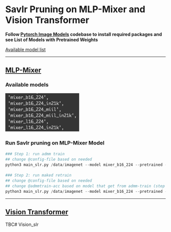 # Savlr Pruning on MLP-Mixer and Vision Transformer

**Follow [Pytorch Image Models](https://github.com/rwightman/pytorch-image-models) codebase to install required packages and see List of  Models with Pretrained Weights**

[Available model list](model_list.txt)

---

## [MLP-Mixer](https://arxiv.org/pdf/2105.01601.pdf)

### Available models
![](MLP_Mixer_Model.png)

### Run Savlr pruning on MLP-Mixer Model

```python
### Step 1: run admm train
## change @config-file based on needed
python3 main_slr.py /data/imagenet --model mixer_b16_224 --pretrained --admm-train --config-file config_mlp_0.9 --batch-size 256

### Step 2: run maked retrain
## change @config-file based on needed
## change @admmtrain-acc based on model that get from admm-train (step 1)
python3 main_slr.py /data/imagenet --model mixer_b16_224 --pretrained --masked-retrain --admmtrain-acc 76.08 --config-file config_mlp_0.9
```


---
## [Vision Transformer](https://arxiv.org/pdf/2010.11929.pdf)

TBC# Vision_slr

